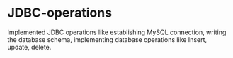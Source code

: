 # JDBC-operations
Implemented JDBC operations like establishing MySQL connection, writing the database schema, implementing database operations like Insert, update, delete.
